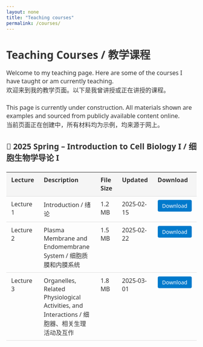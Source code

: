```yaml
---
layout: none
title: "Teaching courses"
permalink: /courses/
---
```



<html lang="en">
<head>
  <meta charset="UTF-8">
  <title>Teaching courses</title>
  <style>
    body {
      font-family: "Segoe UI", "Helvetica Neue", Arial, sans-serif;
      padding: 20px;
      color: #333;
    }

    h1 {
      text-align: left;
      color: #2c3e50;
      margin-bottom: 1rem;
    }

    p {
      font-size: 16px;
      margin-bottom: 1.5rem;
    }

    table {
      width: 100%;
      border-collapse: collapse;
      margin-top: 1.5rem;
      margin-bottom: 2rem;
    }

    th, td {
      text-align: left !important;
      padding: 0.6rem 0.8rem;
      border-bottom: 1px solid #ddd;
      vertical-align: top;
    }

    th {
      background-color: #f5f5f5;
      font-weight: 600;
    }

    a.download-button {
      background-color: #007acc;
      color: white !important;
      padding: 6px 12px;
      text-decoration: none;
      border-radius: 4px;
      font-size: 14px;
      display: inline-block;
    }

    a.download-button:hover {
      background-color: #005fa3;
    }
  </style>
</head>
<body>

<h1>Teaching Courses / 教学课程</h1>

<p>Welcome to my teaching page. Here are some of the courses I have taught or am currently teaching.<br>
欢迎来到我的教学页面。以下是我曾讲授或正在讲授的课程。</p>

<p>This page is currently under construction. All materials shown are examples and sourced from publicly available content online.<br>
当前页面正在创建中，所有材料均为示例，均来源于网上。</p>

<h2>📘 2025 Spring – Introduction to Cell Biology I / 细胞生物学导论 I</h2>

<table>
  <thead>
    <tr>
      <th>Lecture</th>
      <th>Description</th>
      <th>File Size</th>
      <th>Updated</th>
      <th>Download</th>
    </tr>
  </thead>
  <tbody>
    <tr>
      <td>Lecture 1</td>
      <td>Introduction / 绪论</td>
      <td>1.2 MB</td>
      <td>2025-02-15</td>
      <td><a class="download-button" href="/courses/lecture1-Introduction.pdf" download>Download</a></td>
    </tr>
    <tr>
      <td>Lecture 2</td>
      <td>Plasma Membrane and Endomembrane System / 细胞质膜和内膜系统</td>
      <td>1.5 MB</td>
      <td>2025-02-22</td>
      <td><a class="download-button" href="/courses/lecture2-Cellbiology.pdf" download>Download</a></td>
    </tr>
    <tr>
      <td>Lecture 3</td>
      <td>Organelles, Related Physiological Activities, and Interactions / 细胞器、相关生理活动及互作</td>
      <td>1.8 MB</td>
      <td>2025-03-01</td>
      <td><a class="download-button" href="/courses/lecture3-Genetics.pdf" download>Download</a></td>
    </tr>
  </tbody>
</table>




</body>
</html>
